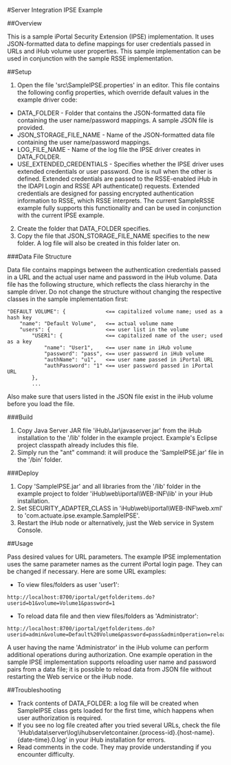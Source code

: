 #Server Integration IPSE Example

##Overview

This is a sample iPortal Security Extension (IPSE) implementation. It uses JSON-formatted data to define mappings for user credentials passed in URLs and iHub volume user properties. This sample implementation can be used in conjunction with the sample RSSE implementation.

##Setup

1. Open the file 'src\SampleIPSE.properties' in an editor. This file contains the following config properties, which override default values in the example driver code:
  * DATA_FOLDER - Folder that contains the JSON-formatted data file containing the user name/password mappings. A sample JSON file is provided.
  * JSON_STORAGE_FILE_NAME - Name of the JSON-formatted data file containing the user name/password mappings.
  * LOG_FILE_NAME - Name of the log file the IPSE driver creates in DATA_FOLDER.
  * USE_EXTENDED_CREDENTIALS - Specifies whether the IPSE driver uses extended credentials or user password. One is null when the other is defined. Extended credentials are passed to the RSSE-enabled iHub in the IDAPI Login and RSSE API authenticate() requests. Extended credentials are designed for passing encrypted authentication information to RSSE, which RSSE interprets. The current SampleRSSE example fully supports this functionality and can be used in conjunction with the current IPSE example.
2. Create the folder that DATA_FOLDER specifies.
3. Copy the file that JSON_STORAGE_FILE_NAME specifies to the new folder. A log file will also be created in this folder later on.

###Data File Structure

Data file contains mappings between the authentication credentials passed in a URL and the actual user name and password in the iHub volume. Data file has the following structure, which reflects the class hierarchy in the sample driver. Do not change the structure without changing the respective classes in the sample implementation first:

```
"DEFAULT VOLUME": {				<== capitalized volume name; used as a hash key
	"name": "Default Volume",	<== actual volume name
	"users": {					<== user list in the volume
		"USER1": {				<== capitalized name of the user; used as a key
			"name": "User1",	<== user name in iHub volume
			"password": "pass",	<== user password in iHub volume
			"authName": "u1",	<== user name passed in iPortal URL
			"authPassword": "1"	<== user password passed in iPortal URL
		},
		...
```

Also make sure that users listed in the JSON file exist in the iHub volume before you load the file.

###Build

1. Copy Java Server JAR file 'iHub\Jar\javaserver.jar' from the iHub installation to the '/lib' folder in the example project. Example's Eclipse project classpath already includes this file.
2. Simply run the "ant" command: it will produce the 'SampleIPSE.jar' file in the '/bin' folder.

###Deploy

1. Copy 'SampleIPSE.jar' and all libraries from the '/lib' folder in the example project to folder 'iHub\web\iportal\WEB-INF\lib' in your iHub installation. 
2. Set SECURITY_ADAPTER_CLASS in 'iHub\web\iportal\WEB-INF\web.xml' to 'com.actuate.ipse.example.SampleIPSE'.
3. Restart the iHub node or alternatively, just the Web service in System Console.

##Usage

Pass desired values for URL parameters. The example IPSE implementation uses the same parameter names as the current iPortal login page. They can be changed if necessary. Here are some URL examples:

* To view files/folders as user 'user1':

```
http://localhost:8700/iportal/getfolderitems.do?userid=b1&volume=Volume1&password=1
```

* To reload data file and then view files/folders as 'Administrator':

```
http://localhost:8700/iportal/getfolderitems.do?userid=admin&volume=Default%20Volume&password=pass&adminOperation=reload
```

A user having the name 'Administrator' in the iHub volume can perform additional operations during authorization. One example operation in the sample IPSE implementation supports reloading user name and password pairs from a data file; it is possible to reload data from JSON file without restarting the Web service or the iHub node.


##Troubleshooting

* Track contents of DATA_FOLDER: a log file will be created when SampleIPSE class gets loaded for the first time, which happens when user authorization is required.
* If you see no log file created after you tried several URLs, check the file 'iHub\data\server\log\ihubservletcontainer.{process-id}.{host-name}.{date-time}.0.log' in your iHub installation for errors.
* Read comments in the code. They may provide understanding if you encounter difficulty.